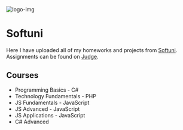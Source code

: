 <html>
  <body>
    <img src="https://softuni.bg/content/images/svg-logos/software-university-logo.svg" alt="logo-img">
    <h1>Softuni</h1>
    <p>Here I have uploaded all of my homeworks and projects from <a href="https://softuni.bg/">Softuni</a>. Assignments can be found on <a href="https://judge.softuni.bg/">Judge</a>.</p>
    <h2>Courses</h2>
    <ul>
      <li>Programming Basics - C#</li>
      <li>Technology Fundamentals - PHP</li>
      <li>JS Fundamentals - JavaScript</li>
      <li>JS Advanced - JavaScript</li>
      <li>JS Applications - JavaScript</li>
      <li>C# Advanced</li>
    </ul>
  </body>
</html>
